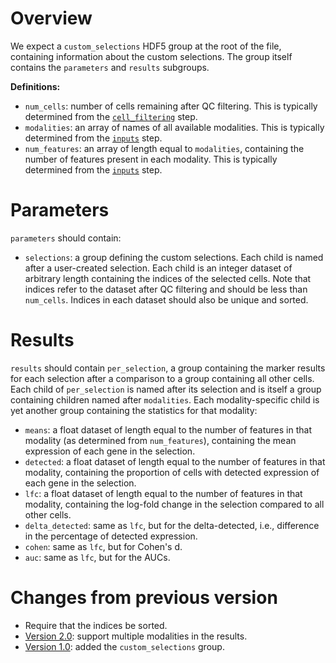 # Overview

We expect a `custom_selections` HDF5 group at the root of the file, containing information about the custom selections.
The group itself contains the `parameters` and `results` subgroups.

**Definitions:**

- `num_cells`: number of cells remaining after QC filtering.
  This is typically determined from the [`cell_filtering`](../cell_filtering/v2_0.md) step.
- `modalities`: an array of names of all available modalities.
  This is typically determined from the [`inputs`](../inputs/v2_0.md) step.
- `num_features`: an array of length equal to `modalities`, containing the number of features present in each modality.
  This is typically determined from the [`inputs`](../inputs/v2_0.md) step.

# Parameters

`parameters` should contain:

- `selections`: a group defining the custom selections.
  Each child is named after a user-created selection.
  Each child is an integer dataset of arbitrary length containing the indices of the selected cells.
  Note that indices refer to the dataset after QC filtering and should be less than `num_cells`.
  Indices in each dataset should also be unique and sorted.

# Results

`results` should contain `per_selection`, a group containing the marker results for each selection after a comparison to a group containing all other cells.
Each child of `per_selection` is named after its selection and is itself a group containing children named after `modalities`.
Each modality-specific child is yet another group containing the statistics for that modality:

- `means`: a float dataset of length equal to the number of features in that modality (as determined from `num_features`), containing the mean expression of each gene in the selection.
- `detected`: a float dataset of length equal to the number of features in that modality, containing the proportion of cells with detected expression of each gene in the selection.
- `lfc`: a float dataset of length equal to the number of features in that modality, containing the log-fold change in the selection compared to all other cells.
- `delta_detected`: same as `lfc`, but for the delta-detected, i.e., difference in the percentage of detected expression.
- `cohen`: same as `lfc`, but for Cohen's d.
- `auc`: same as `lfc`, but for the AUCs.

# Changes from previous version

- Require that the indices be sorted.
- [Version 2.0](v2_0.md): support multiple modalities in the results.
- [Version 1.0](v1_0.md): added the `custom_selections` group.
